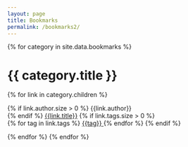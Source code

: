 ```yaml
---
layout: page
title: Bookmarks
permalink: /bookmarks2/
---
```


{% for category in site.data.bookmarks %}
<h1 class="block"> {{ category.title }} </h1>
{% for link in category.children %}
<p class="block" data-category="{{category.title}}">
{% if link.author.size > 0 %}
<span class="bookmarks-author"> {{link.author}} </span><br/>
{% endif %}
<a href="{{link.url}}">{{link.title}}</a>
{% if link.tags.size > 0 %}
<br/>
{% for tag in link.tags %}
<a href="blank" class="bookmarks-tag" data-tag="{{tag}}"> {{tag}} </a>
{% endfor %}
{% endif %}
</p>
{% endfor %}
{% endfor %}

<script>
function filterByTag(filter){
  var tags = document.getElementsByClassName('bookmarks-tag');
  for (var i = 0; i < tags.length; i++) {
    var tag = tags[i];
    if (tag.getAttribute("data-tag") == filter){
      tag.parentElement.className += " show";
      // tag.parentElement.parentElement.className += " show";
    }
  }
  console.log(tags.length);
  var toHide = document.querySelectorAll(".block:not(.show)");
  for (var i = 0; i < toHide.length; i++){
    var tag = toHide[i];
    tag.className += " hide";
  }
  console.log(toHide.length);
}

var filter = "Ping Pong"; // get url-param
if (filter){
  filterByTag(filter);
}
</script>
